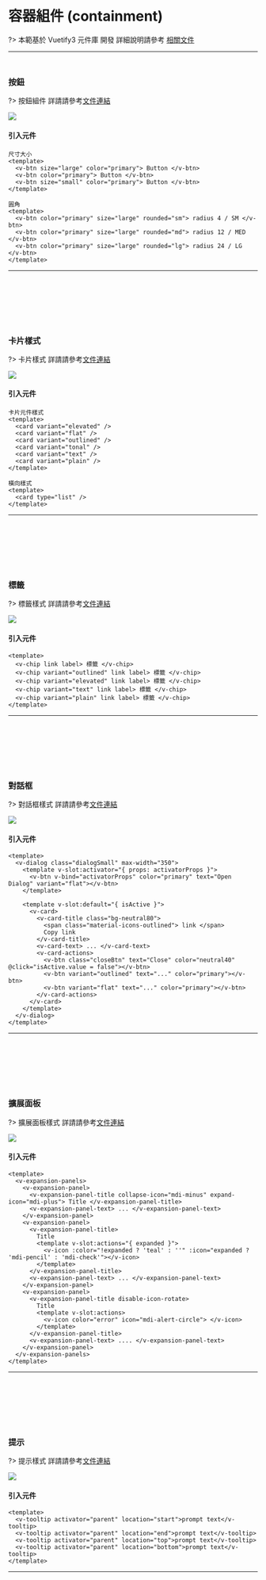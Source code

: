 # 容器組件 (containment)

?> 本範基於 Vuetify3 元件庫 開發 詳細說明請參考 [相關文件](https://vuetifyjs.com/en/#javascript)

<hr style="margin-bottom:3rem;"/>

### 按鈕

?> 按鈕組件 詳請請參考[文件連結](https://vuetifyjs.com/en/components/buttons/#usage)

<img  src="doc_img/img_containment_btn.png"></img>

<h4>引入元件</h4>

```vue
尺寸大小
<template>
  <v-btn size="large" color="primary"> Button </v-btn>
  <v-btn color="primary"> Button </v-btn>
  <v-btn size="small" color="primary"> Button </v-btn>
</template>

圓角
<template>
  <v-btn color="primary" size="large" rounded="sm"> radius 4 / SM </v-btn>
  <v-btn color="primary" size="large" rounded="md"> radius 12 / MED </v-btn>
  <v-btn color="primary" size="large" rounded="lg"> radius 24 / LG </v-btn>
</template>
```

<hr style="margin-bottom:8rem;"/>

### 卡片樣式

?> 卡片樣式 詳請請參考[文件連結](https://vuetifyjs.com/zh-Hans/components/cards)

<img  src="doc_img/img_card.png"></img>

<h4>引入元件</h4>

```vue
卡片元件樣式
<template>
  <card variant="elevated" />
  <card variant="flat" />
  <card variant="outlined" />
  <card variant="tonal" />
  <card variant="text" />
  <card variant="plain" />
</template>

橫向樣式
<template>
  <card type="list" />
</template>
```

<hr style="margin-bottom:8rem;"/>

### 標籤

?> 標籤樣式 詳請請參考[文件連結](https://vuetifyjs.com/zh-Hans/components/chip)

<img  src="doc_img/img_chip.png"></img>

<h4>引入元件</h4>

```vue
<template>
  <v-chip link label> 標籤 </v-chip>
  <v-chip variant="outlined" link label> 標籤 </v-chip>
  <v-chip variant="elevated" link label> 標籤 </v-chip>
  <v-chip variant="text" link label> 標籤 </v-chip>
  <v-chip variant="plain" link label> 標籤 </v-chip>
</template>
```

<hr style="margin-bottom:8rem;"/>

### 對話框

?> 對話框樣式 詳請請參考[文件連結](https://vuetifyjs.com/zh-Hans/components/dialogs)

<img src="doc_img/img_dialogs.png"></img>

<h4>引入元件</h4>

```vue
<template>
  <v-dialog class="dialogSmall" max-width="350">
    <template v-slot:activator="{ props: activatorProps }">
      <v-btn v-bind="activatorProps" color="primary" text="Open Dialog" variant="flat"></v-btn>
    </template>

    <template v-slot:default="{ isActive }">
      <v-card>
        <v-card-title class="bg-neutral80">
          <span class="material-icons-outlined"> link </span>
          Copy link
        </v-card-title>
        <v-card-text> ... </v-card-text>
        <v-card-actions>
          <v-btn class="closeBtn" text="Close" color="neutral40" @click="isActive.value = false"></v-btn>
          <v-btn variant="outlined" text="..." color="primary"></v-btn>
          <v-btn variant="flat" text="..." color="primary"></v-btn>
        </v-card-actions>
      </v-card>
    </template>
  </v-dialog>
</template>
```

<hr style="margin-bottom:8rem;"/>

### 擴展面板

?> 擴展面板樣式 詳請請參考[文件連結](https://vuetifyjs.com/en/components/expansion-panels/#usage)

<img src="doc_img/img_dialogs.png"></img>

<h4>引入元件</h4>

```vue
<template>
  <v-expansion-panels>
    <v-expansion-panel>
      <v-expansion-panel-title collapse-icon="mdi-minus" expand-icon="mdi-plus"> Title </v-expansion-panel-title>
      <v-expansion-panel-text> ... </v-expansion-panel-text>
    </v-expansion-panel>
    <v-expansion-panel>
      <v-expansion-panel-title>
        Title
        <template v-slot:actions="{ expanded }">
          <v-icon :color="!expanded ? 'teal' : ''" :icon="expanded ? 'mdi-pencil' : 'mdi-check'"></v-icon>
        </template>
      </v-expansion-panel-title>
      <v-expansion-panel-text> ... </v-expansion-panel-text>
    </v-expansion-panel>
    <v-expansion-panel>
      <v-expansion-panel-title disable-icon-rotate>
        Title
        <template v-slot:actions>
          <v-icon color="error" icon="mdi-alert-circle"> </v-icon>
        </template>
      </v-expansion-panel-title>
      <v-expansion-panel-text> .... </v-expansion-panel-text>
    </v-expansion-panel>
  </v-expansion-panels>
</template>
```

<hr style="margin-bottom:8rem;"/>

### 提示

?> 提示樣式 詳請請參考[文件連結](https://vuetifyjs.com/en/components/tooltip)

<img  src="doc_img/img_tooltip.png"></img>

<h4>引入元件</h4>

```vue
<template>
  <v-tooltip activator="parent" location="start">prompt text</v-tooltip>
  <v-tooltip activator="parent" location="end">prompt text</v-tooltip>
  <v-tooltip activator="parent" location="top">prompt text</v-tooltip>
  <v-tooltip activator="parent" location="bottom">prompt text</v-tooltip>
</template>
```

<hr style="margin-bottom:8rem;"/>
